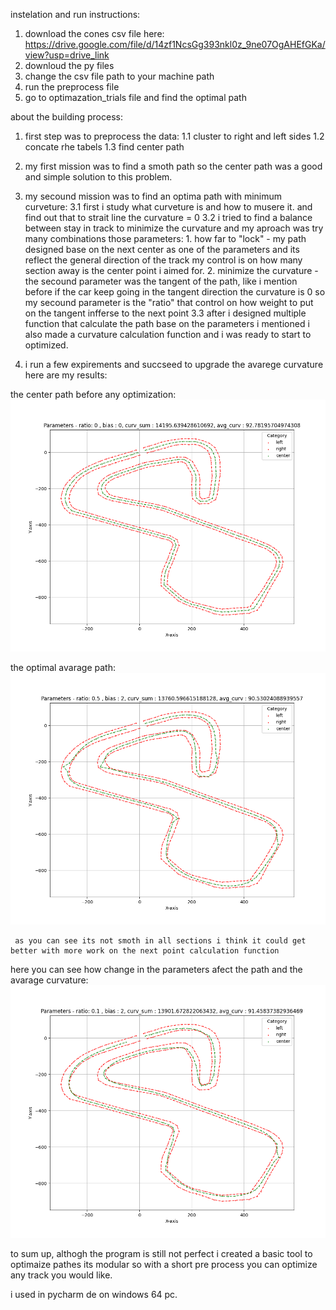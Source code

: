 instelation and run instructions:
  1. download the cones csv file here: https://drive.google.com/file/d/14zf1NcsGg393nkl0z_9ne07OgAHEfGKa/view?usp=drive_link
  2. downloud the py files
  3. change the csv file path to your machine path
  4. run the preprocess file
  5. go to optimazation_trials file and find the optimal path


 about the building process:
   1. first step was to preprocess the data:
      1.1 cluster to right and left sides
      1.2 concate rhe tabels
      1.3 find center path
   
   2. my first mission was to find a smoth path so the center path was a good and simple solution to this problem.
   
   3. my secound mission was to find an optima path with minimum curveture:
      3.1 first i study what curveture is and how to musere it. and find out that to strait line the curvature = 0
      3.2 i tried to find a balance between stay in track to minimize the curvature and my aproach was try many combinations those parameters:
          1. how far to "lock" - my path designed base on the next center as one of the parameters and its reflect the general direction of the track
             my control is on how many section away is the center point i aimed for.
          2. minimize the curvature - the secound parameter was the tangent of the path, like i mention before if the car keep going in the tangent direction
             the curvature is 0 so my secound parameter is the "ratio" that control on how weight to put on the tangent infferse to the next point
      3.3 after i designed multiple function that calculate the path base on the parameters i mentioned i also made a curvature calculation function and i
          was ready to start to optimized.
      
  4. i run a few expirements and succseed to upgrade the avarege curvature here are my results:

  the center path before any optimization:
  ![image alt](https://github.com/moranShavit/optimal_path/blob/main/center_path_2.0.png)
     

  the optimal avarage path: 
     ![image alt](https://github.com/moranShavit/optimal_path/blob/main/best_avg_curv.png)

     as you can see its not smoth in all sections i think it could get better with more work on the next point calculation function

  here you can see how change in the parameters afect the path and the avarage curvature:
     ![image alt](https://github.com/moranShavit/optimal_path/blob/main/smother_path.png)

  to sum up, althogh the program is still not perfect i created a basic tool to optimaize pathes its modular so with a short pre process you can optimize any
  track you would like.

  i used in pycharm de on windows 64 pc.

      

